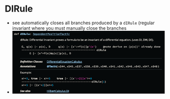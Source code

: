 DIRule
======
- see automatically closes all branches produced by a `dIRule` (regular invariant where you must manually close the branches
- ![image.png](https://github.com/n-crespo/NASA-2023/blob/master/assets/image_1689704704377_0.png)
